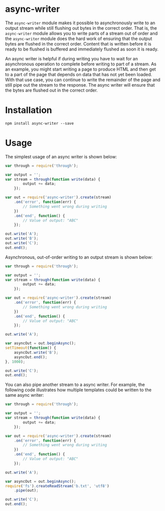async-writer
============

The `async-writer` module makes it possible to asynchronously write to an output stream while still flushing out bytes in the correct order. That is, the `async-writer` module allows you to write parts of a stream out of order and the `async-writer` module does the hard work of ensuring that the output bytes are flushed in the correct order. Content that is written before it is ready to be flushed is buffered and immediately flushed as soon it is ready.

An async writer is helpful if during writing you have to wait for an asynchronous operation to complete before writing to part of a stream. As an example, you might start writing a page to produce HTML and then get to a part of the page that depends on data that has not yet been loaded. With that use case, you can continue to write the remainder of the page and still pipe out the stream to the response. The async writer will ensure that the bytes are flushed out in the correct order.

# Installation

```
npm install async-writer --save
```

# Usage

The simplest usage of an async writer is shown below:

```javascript
var through = require('through');

var output = '';
var stream = through(function write(data) {
        output += data;
    });

var out = require('async-writer').create(stream)
    .on('error', function(err) {
        // Something went wrong during writing
    })
    .on('end', function() {
        // Value of output: "ABC"
    });

out.write('A');
out.write('B');
out.write('C');
out.end();
```

Asynchronous, out-of-order writing to an output stream is shown below:

```javascript
var through = require('through');

var output = '';
var stream = through(function write(data) {
        output += data;
    });

var out = require('async-writer').create(stream)
    .on('error', function(err) {
        // Something went wrong during writing
    })
    .on('end', function() {
        // Value of output: "ABC"
    });

out.write('A');

var asyncOut = out.beginAsync();
setTimeout(function() {
    asyncOut.write('B');
    asyncOut.end();
}, 1000);

out.write('C');
out.end();
```

You can also pipe another stream to a async writer. For example, the following code illustrates how multiple templates could be written to the same async writer:

```javascript
var through = require('through');

var output = '';
var stream = through(function write(data) {
        output += data;
    });

var out = require('async-writer').create(stream)
    .on('error', function(err) {
        // Something went wrong during writing
    })
    .on('end', function() {
        // Value of output: "ABC"
    });

out.write('A');

var asyncOut = out.beginAsync();
require('fs').createReadStream('b.txt', 'utf8')
    .pipe(out);

out.write('C');
out.end();
```
